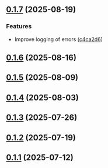 ## [0.1.7](https://github.com/cloud-copilot/log/compare/v0.1.6...v0.1.7) (2025-08-19)


### Features

* Improve logging of errors ([c4ca2d6](https://github.com/cloud-copilot/log/commit/c4ca2d6df3a12957516515a89b1b54de86ed336a))

## [0.1.6](https://github.com/cloud-copilot/log/compare/v0.1.5...v0.1.6) (2025-08-16)

## [0.1.5](https://github.com/cloud-copilot/log/compare/v0.1.4...v0.1.5) (2025-08-09)

## [0.1.4](https://github.com/cloud-copilot/log/compare/v0.1.3...v0.1.4) (2025-08-03)

## [0.1.3](https://github.com/cloud-copilot/log/compare/v0.1.2...v0.1.3) (2025-07-26)

## [0.1.2](https://github.com/cloud-copilot/log/compare/v0.1.1...v0.1.2) (2025-07-19)

## [0.1.1](https://github.com/cloud-copilot/log/compare/v0.1.0...v0.1.1) (2025-07-12)
